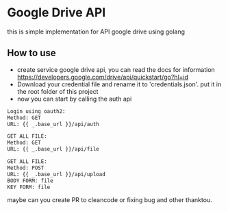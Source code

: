 # Google Drive API
this is simple implementation for API google drive using golang

## How to use
- create service google drive api, you can read the docs for information https://developers.google.com/drive/api/quickstart/go?hl=id
- Download your credential file and rename it to 'credentials.json'. put it in the root folder of this project
- now you can start by calling the auth api

```bash
Login using oauth2:
Method: GET
URL: {{ _.base_url }}/api/auth

GET ALL FILE:
Method: GET
URL: {{ _.base_url }}/api/file

GET ALL FILE:
Method: POST
URL: {{ _.base_url }}/api/upload
BODY FORM: file
KEY FORM: file

```

maybe can you create PR to cleancode or fixing bug and other
thanktou.
